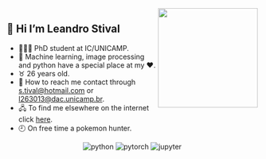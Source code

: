 <img align="right" height="200" src="https://media.giphy.com/media/NHUONhmbo448/giphy.gif"/>
<!-- <img align="right" height="200" src="https://media.giphy.com/media/VFwgoSSIBaN9wcE5B1/giphy.gif"/> -->

## 👋 Hi I’m Leandro Stival
- 🧑🏻‍🎓 PhD student at IC/UNICAMP.
- 👀 Machine learning, image processing and python have a special place at my ❤️.
- ♉ 26 years old.
- 💌 How to reach me contact through s.tival@hotmail.com or l263013@dac.unicamp.br.
- 🖧 To find me elsewhere on the internet click [here](https://lstival.github.io/).
- 🕘 On free time a pokemon hunter.

<div align="center">
  <img src="https://img.shields.io/badge/-python-B0E0E6?logo=python" alt="python">
  <img src="https://img.shields.io/badge/-pytorch-FA8072?logo=pytorch" alt="pytorch">
  <img src="https://img.shields.io/badge/-jupyter-8B0000?logo=jupyter" alt="jupyter">
</div>

<!--
**lstival/lstival** is a ✨ _special_ ✨ repository because its `README.md` (this file) appears on your GitHub profile.

Here are some ideas to get you started:
### Hi there 👋

![](https://img.shields.io/badge/-pytorch-FA8072?logo=pytorch)
![](https://img.shields.io/badge/-pytorch-B0E0E6?logo=python)
![](https://img.shields.io/badge/-pytorch-8B0000?logo=jupyter)

-->
